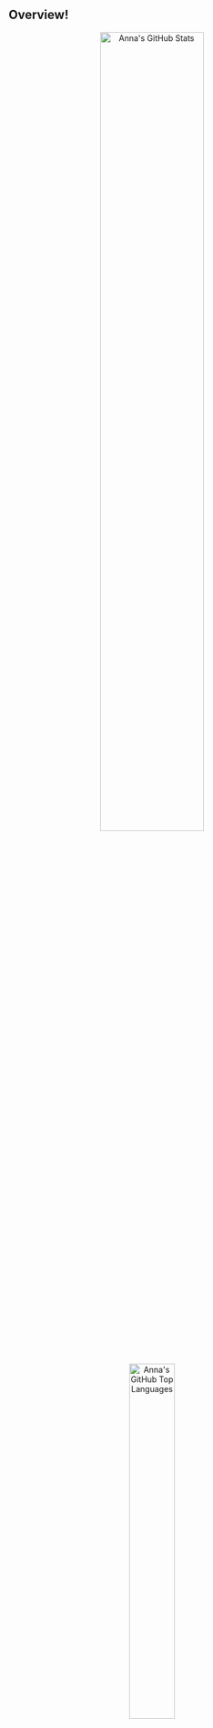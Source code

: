 ## Overview! 
<p align="center">
<img width="60%"alt="Anna's GitHub Stats" src="https://github-readme-stats.vercel.app/api?username=phucsaker99&show_icons=true&hide_border=true" />

<img width="40%" alt="Anna's GitHub Top Languages" src="https://github-readme-stats.vercel.app/api/top-langs/?username=phucsaker99" />

</p>

### Contact me
                  
[![Facebook](https://img.shields.io/badge/facebook-%231877F2.svg?&style=for-the-badge&logo=facebook&logoColor=white)](https://www.facebook.com/vanphuc1999/)
[![Linkedin](https://img.shields.io/badge/linkedin-%230077B5.svg?&style=for-the-badge&logo=linkedin&logoColor=white)](https://www.linkedin.com/in/ph%C3%BAc-v%C4%83n-8679a915b/)
[![Twitter](https://img.shields.io/badge/twitter-%231DA1F2.svg?&style=for-the-badge&logo=twitter&logoColor=white)](https://twitter.com/phuc6085)

[</br><img src="https://cdn.viblo.asia/_nuxt/img/fbfe575.svg" alt="Viblo" width="325" height="64">](https://viblo.asia/u/phucsaker99)

### Skills

[![Kotlin](https://img.shields.io/badge/kotlin-%23FF5722.svg?&style=for-the-badge&logo=kotlin&logoColor=white)](https://github.com/phucsaker99?tab=repositories&q=&type=&language=kotlin&sort=)
[![Java](https://img.shields.io/badge/java-%23FF5722.svg?&style=for-the-badge&logo=java&logoColor=white&color=blue)](https://github.com/phucsaker99?tab=repositories&q=&type=&language=java&sort=)
[![Firebase](https://img.shields.io/badge/Firebase-%23FF5722.svg?&style=for-the-badge&logo=Firebase&logoColor=white&color=FFCA28)](https://console.firebase.google.com/)

### Studies

[![Udemy](https://img.shields.io/badge/udemy-%23FF5722.svg?&style=for-the-badge&logo=udemy&logoColor=white&color=red)](https://www.udemy.com/user/van-phuc-4/)
[![Android](https://img.shields.io/badge/Android-%23FF5722.svg?&style=for-the-badge&logo=Android&logoColor=white&color=3DDC84)](https://developer.android.com/)
[![Medium](https://img.shields.io/badge/medium-%23FF5722.svg?&style=for-the-badge&logo=medium&logoColor=white&color=black)](https://www.udemy.com/user/van-phuc-4/)
[![Geeksforgeeks](https://img.shields.io/badge/Geeksforgeeks-%23FF5722.svg?&style=for-the-badge&logo=Geeksforgeeks&logoColor=white&color=#0F9D58)](https://auth.geeksforgeeks.org/user/vanphuc6085)

### Solution

[![StackOverflow](https://img.shields.io/badge/stackoverflow-%23F48024.svg?&style=for-the-badge&logo=stackoverflow&logoColor=white)](https://stackoverflow.com/users/14760449/ph%c3%bac-nguy%e1%bb%85n-v%c4%83n)

## Hyperlink

[Android](https://github.com/android)
[</br>Flutter](https://github.com/flutter)
[</br>JetBrains](https://github.com/JetBrains)
[</br>Firebase](https://github.com/firebase/)
[</br>Coroutine-Kotlin](https://github.com/Kotlin/kotlinx.coroutines)
[</br>Dart](https://github.com/dart-lang)
[</br>Android Libraries](https://github.com/wasabeef/awesome-android-libraries)
[</br>Socket IO](https://github.com/socketio)
[</br>TheAlgorithms](https://github.com/TheAlgorithms)
[</br>Material Components](https://github.com/material-components)
[</br>Game Development](https://gist.github.com/roachhd/d579b58148d7e36a6b72)
[</br>Facebook](https://github.com/facebook)
[</br>Tiki](https://github.com/tikivn/open-api-docs)
[</br>Android Roadmap](https://github.com/MindorksOpenSource/android-developer-roadmap?fbclid=IwAR0rZqHMUYLUgVQGa2frqCsuCx3E9YYxY3ADDg3Dq94ZR3fKJsY-XkevAME)
